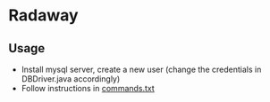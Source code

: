 # Radaway
## Usage
- Install mysql server, create a new user (change the credentials in DBDriver.java accordingly)
- Follow instructions in [commands.txt](https://github.com/Fr4nKB/Radaway/blob/main/commands.txt)
